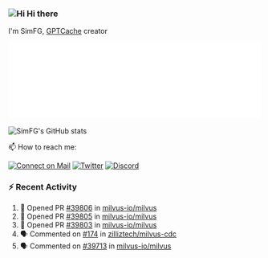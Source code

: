 ### <img src='https://qpluspicture.oss-cn-beijing.aliyuncs.com/6LjjQA/Hi.gif' alt='Hi' width="24"/> Hi there

I'm SimFG, [GPTCache](https://github.com/zilliztech/GPTCache) creator

![Metrics 👋](/metrics.plugin.followup.user.svg)

![SimFG's GitHub stats](https://github-readme-stats.vercel.app/api?username=SimFG&show_icons=true&theme=radical&count_private=true)

📫 How to reach me:

[![Connect on Mail](https://img.shields.io/badge/Ask%20me-anything-1abc9c.svg)](mailto:1142838399@qq.com)
[![Twitter](https://img.shields.io/twitter/follow/FogSim?style=social)](https://twitter.com/FogSim)
[![Discord](https://img.shields.io/discord/1092648432495251507?label=Discord&logo=discord)](https://discord.gg/Q8C6WEjSWV)

### :zap: Recent Activity

<!--START_SECTION:activity-->
1. 💪 Opened PR [#39806](https://github.com/milvus-io/milvus/pull/39806) in [milvus-io/milvus](https://github.com/milvus-io/milvus)
2. 💪 Opened PR [#39805](https://github.com/milvus-io/milvus/pull/39805) in [milvus-io/milvus](https://github.com/milvus-io/milvus)
3. 💪 Opened PR [#39803](https://github.com/milvus-io/milvus/pull/39803) in [milvus-io/milvus](https://github.com/milvus-io/milvus)
4. 🗣 Commented on [#174](https://github.com/zilliztech/milvus-cdc/issues/174) in [zilliztech/milvus-cdc](https://github.com/zilliztech/milvus-cdc)
5. 🗣 Commented on [#39713](https://github.com/milvus-io/milvus/issues/39713) in [milvus-io/milvus](https://github.com/milvus-io/milvus)
<!--END_SECTION:activity-->

